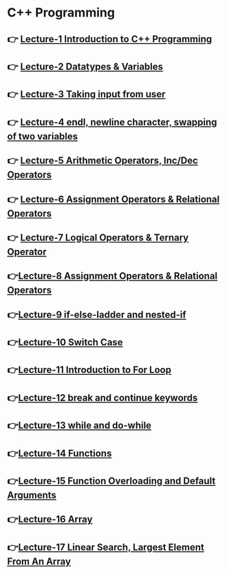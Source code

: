 # C++ Programming

## 👉 [Lecture-1 Introduction to C++ Programming ](/lecture-1/lecture-1.md)
## 👉 [Lecture-2 Datatypes & Variables](/lecture-2/lecture-2.md)
## 👉 [Lecture-3 Taking input from user ](/lecture-3/lecture-3.md)
## 👉 [Lecture-4 endl, newline character, swapping of two variables ](/lecture-4/lecture-4.md)
## 👉 [Lecture-5 Arithmetic Operators, Inc/Dec Operators ](/lecture-5/lecture-5.md)
## 👉 [Lecture-6 Assignment Operators & Relational Operators ](/lecture-6/lecture-6.md)
## 👉 [Lecture-7  Logical Operators & Ternary Operator  ](/lecture-7/lecture-7.md)
## 👉[Lecture-8 Assignment Operators & Relational Operators   ](/lecture-8/lecture-8.md)
## 👉[Lecture-9 if-else-ladder and nested-if ](/lecture-9/lecture-9.md)
## 👉[Lecture-10 Switch Case  ](/lecture-10/lecture-10.md)
## 👉[Lecture-11 Introduction to For Loop ](/lecture-11/lecture-11.md)
## 👉[Lecture-12 break and continue keywords  ](/lecture-12/lecture-12.md)
## 👉[Lecture-13 while and do-while  ](/lecture-13/lecture-13.md)
## 👉[Lecture-14 Functions ](/lecture-14/lecture-14.md)
## 👉[Lecture-15 Function Overloading and Default Arguments  ](/lecture-15/lecture-15.md)
## 👉[Lecture-16 Array ](/lecture-16/lecture-16.md)
## 👉[Lecture-17 Linear Search, Largest Element From An Array ](/lecture-17/lecture-17.md)